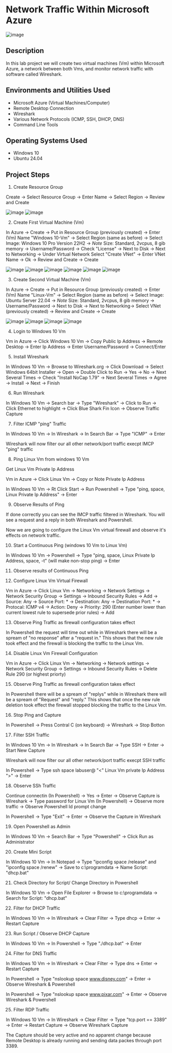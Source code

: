 # Network Traffic Within Microsoft Azure

![image](https://github.com/user-attachments/assets/1b409f85-58eb-49c7-af18-890bba03dae9)

<h2>Description</h2>
In this lab project we will create two virtual machines (Vm) within Microsoft Azure, a network between both Vms, and monitor network traffic with software called Wireshark. 


<h2>Environments and Utilities Used</h2>

- Microsoft Azure (Virtual Machines/Computer)
- Remote Desktop Connection 
- Wireshark
- Various Network Protocols (ICMP, SSH, DHCP, DNS)
- Command Line Tools

<h2>Operating Systems Used </h2>

- Windows 10
- Ubuntu 24.04

<h2>Project Steps</h2>

1. Create Resource Group
 <p> 
</p>

Create -> Select Resource Group -> Enter Name -> Select Region -> Review and Create
 <p> 
</p>

![image](https://github.com/user-attachments/assets/591345cf-2814-4826-b416-b0f0c9ed2394)
![image](https://github.com/user-attachments/assets/aaacfdfd-0cb8-4d7b-86dd-1fd8a7f5f45b)

2. Create First Virtual Machine (Vm)
 <p> 
</p>

In Azure -> Create -> Put in Resource Group (previously created) -> Enter (Vm) Name "Windows 10-Vm" -> Select Region (same as before) -> Select Image: Windows 10 Pro Version 22H2 -> *Note* Size: Standard, 2vcpus, 8 gib memory -> Username/Password -> Check "License" -> Next to Disk -> Next to Networking -> Under Virtual Network Select "Create VNet" -> Enter VNet Name -> Ok -> Review and Create -> Create
 <p> 
</p>

![image](https://github.com/user-attachments/assets/5da39162-3ff6-4714-83b6-198386b051c1)
![image](https://github.com/user-attachments/assets/6201f944-0ab0-41c2-87f1-b7f7b3a9c5c4)
![image](https://github.com/user-attachments/assets/36311c98-460d-4d88-9647-8b8e3d0754a6)
![image](https://github.com/user-attachments/assets/7031961d-d012-45bc-8e94-d08ddcae6e1a)
![image](https://github.com/user-attachments/assets/e367e8b4-fcb2-41fa-ac06-e24f27b15141)
![image](https://github.com/user-attachments/assets/430fdd6f-29cd-4d43-bec0-4a279770c8ac)

3. Create Second Virtual Machine (Vm) 
 <p> 
</p>

In Azure -> Create -> Put in Resource Group (previously created) -> Enter (Vm) Name "Linux-Vm" -> Select Region (same as before) -> Select Image: Ubuntu Server 22.04 -> *Note* Size: Standard, 2vcpus, 8 gib memory -> Username/Password -> Next to Disk -> Next to Networking-> Select VNet (previously created) -> Review and Create -> Create
 <p> 
</p>

![image](https://github.com/user-attachments/assets/4b2c4157-5d8b-4071-8e97-f6b93405d67c)
![image](https://github.com/user-attachments/assets/82671356-ad53-42fd-8498-dbf65e4cb48b)
![image](https://github.com/user-attachments/assets/81adecf9-3569-4947-9df8-99ae389171f7)
![image](https://github.com/user-attachments/assets/19025de5-2358-4179-8ed1-2e59ff1f11da)

4. Login to Windows 10 Vm

Vm in Azure -> Click Windows 10 Vm -> Copy Public Ip Address -> Remote Desktop -> Enter Ip Address -> Enter Username/Password -> Connect/Enter

5. Install Wireshark 

In Windows 10 Vm -> Browse to Wireshark.org -> Click Download -> Select Windows 64bit Installer -> Open -> Double Click to Run -> Yes -> No -> Next Several Times -> Check "Install NoCap 1.79" -> Next Several Times -> Agree -> Install -> Next -> Finish

6. Run Wireshark

In Windows 10 Vm -> Search bar -> Type "Wireshark" -> Click to Run -> Click Ethernet to highlight -> Click Blue Shark Fin Icon -> Observe Traffic Capture

7. Filter ICMP "ping" Traffic

In Windows 10 Vm -> In Wireshark -> In Search Bar -> Type "ICMP" -> Enter

Wireshark will now filter our all other network/port traffic execpt IMCP "ping" traffic

8. Ping Linux Vm from windows 10 Vm

Get Linux Vm Private Ip Address

Vm in Azure -> Click Linux Vm -> Copy or Note Private Ip Address

In Windows 10 Vm -> Rt Click Start -> Run Powershell -> Type "ping, space, Linux Private Ip Address" -> Enter

9. Observe Results of Ping

If done correctly you can see the IMCP traffic filtered in Wireshark. You will see a request and a reply in both Wireshark and Powershell.

Now we are going to configure the Linux Vm virtual firewall and observe it's effects on network traffic.

10. Start a Continuous Ping (windows 10 Vm to Linux Vm)

In Windows 10 Vm -> Powershell -> Type "ping, space, Linux Private Ip Address, space, -t" (will make non-stop ping) -> Enter

11. Observe results of Continuous Ping

12. Configure Linux Vm Virtual Firewall

Vm in Azure -> Click Linux Vm -> Networking -> Network Settings -> Network Security Group -> Settings -> Inbound Security Rules -> Add -> Source: Any -> Source Port: * -> Destination: Any -> Destination Port: * -> Protocal: ICMP v4 -> Action: Deny -> Priority: 290 (Enter number lower than current lowest rule to supersede prior rules) -> Add

13. Observe Ping Traffic as firewall configuration takes effect

In Powershell the request will time out while in Wireshark there will be a spream of "no response" after a "request in." This shows that the new rule took effect and the firewall is blocking the traffic to the Linux Vm.

14. Disable Linux Vm Firewall Configuration

Vm in Azure -> Click Linux Vm -> Networking -> Network settings -> Network Security Group -> Settings -> Inbound Security Rules -> Delete Rule 290 (or highest priorty)

15. Observe Ping Traffic as firewall configuration takes effect

In Powershell there will be a spream of "replys" while in Wireshark there will be a spream of "Request" and "reply." This shows that once the new rule deletion took effect the firewall stopped blocking the traffic to the Linux Vm.

16. Stop Ping and Capture

In Powershell -> Press Contral C (on keyboard) -> Wireshark -> Stop Botton

17. Filter SSH Traffic

In Windows 10 Vm -> In Wireshark -> In Search Bar -> Type SSH -> Enter -> Start New Capture

Wireshark will now filter our all other network/port traffic execpt SSH traffic

In Powershell -> Type ssh space labuser@ "<" Linux Vm private Ip Address ">" -> Enter

18. Observe SSh Traffic

Continue connectin (In Powershell) -> Yes -> Enter -> Observe Capture is Wireshark -> Type password for Linux Vm (In Powershell) -> Observe more traffic -> Observe Powershell Id prompt change

In Powershell -> Type "Exit" -> Enter -> Observe the Capture in Wireshark

19. Open Powershell as Admin

In Windows 10 Vm -> Search Bar -> Type "Powershell" -> Click Run as Administrator

20. Create Mini Script

In Windows 10 Vm -> In Notepad -> Type "ipconfig space /release" and "ipconfig space /renew" -> Save to c:\programdata -> Name Script: "dhcp.bat"

21. Check Directory for Script/ Change Directory in Powershell

In Windows 10 Vm -> Open File Explorer -> Browse to c:\programdata -> Search for Script: "dhcp.bat"

22. Filter for DHCP Traffic

In Windows 10 Vm -> In Wireshark -> Clear Filter -> Type dhcp -> Enter -> Restart Capture

23. Run Script / Observe DHCP Capture

In Windows 10 Vm -> In Powershell -> Type "./dhcp.bat" -> Enter

24. Filter for DNS Traffic

In Windows 10 Vm -> In Wireshark -> Clear Filter -> Type dns -> Enter -> Restart Capture

In Powershell -> Type "nslookup space www.disney.com" -> Enter -> Observe Wireshark & Powershell

In Powershell -> Type "nslookup space www.pixar.com" -> Enter -> Observe Wireshark & Powershell

25. Filter RDP Traffic

In Windows 10 Vm -> In Wireshark -> Clear Filter -> Type "tcp.port == 3389" -> Enter -> Restart Capture -> Observe Wireshark Capture

The Capture should be very active and no apparent change because Remote Desktop is already running and sending data packes through port 3389.

